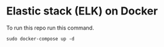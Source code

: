 # Elastic stack (ELK) on Docker

To run this repo run this command.
```
sudo docker-compose up -d
```